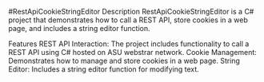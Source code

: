 #RestApiCookieStringEditor
Description
RestApiCookieStringEditor is a C# project that demonstrates how to call a REST API, store cookies in a web page, and includes a string editor function.

Features
REST API Interaction: The project includes functionality to call a REST API using C# hosted on ASU webstrar network.
Cookie Management: Demonstrates how to manage and store cookies in a web page.
String Editor: Includes a string editor function for modifying text.
